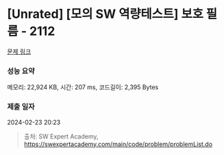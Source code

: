 # [Unrated] [모의 SW 역량테스트] 보호 필름 - 2112 

[문제 링크](https://swexpertacademy.com/main/code/problem/problemDetail.do?contestProbId=AV5V1SYKAaUDFAWu) 

### 성능 요약

메모리: 22,924 KB, 시간: 207 ms, 코드길이: 2,395 Bytes

### 제출 일자

2024-02-23 20:23



> 출처: SW Expert Academy, https://swexpertacademy.com/main/code/problem/problemList.do